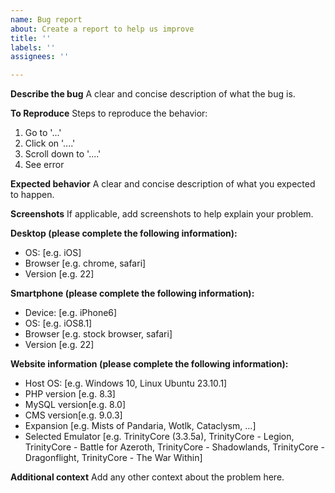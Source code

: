 ```yaml
---
name: Bug report
about: Create a report to help us improve
title: ''
labels: ''
assignees: ''

---
```


**Describe the bug**
A clear and concise description of what the bug is.

**To Reproduce**
Steps to reproduce the behavior:
1. Go to '...'
2. Click on '....'
3. Scroll down to '....'
4. See error

**Expected behavior**
A clear and concise description of what you expected to happen.

**Screenshots**
If applicable, add screenshots to help explain your problem.

**Desktop (please complete the following information):**
 - OS: [e.g. iOS]
 - Browser [e.g. chrome, safari]
 - Version [e.g. 22]

**Smartphone (please complete the following information):**
 - Device: [e.g. iPhone6]
 - OS: [e.g. iOS8.1]
 - Browser [e.g. stock browser, safari]
 - Version [e.g. 22]

**Website information (please complete the following information):**
 - Host OS: [e.g. Windows 10, Linux Ubuntu 23.10.1]
 - PHP version [e.g. 8.3]
 - MySQL version[e.g. 8.0]
 - CMS version[e.g. 9.0.3]
 - Expansion [e.g. Mists of Pandaria, Wotlk, Cataclysm, ...]
 - Selected Emulator [e.g. TrinityCore (3.3.5a), TrinityCore - Legion, TrinityCore - Battle for Azeroth, TrinityCore - Shadowlands, TrinityCore - Dragonflight, TrinityCore - The War Within]

**Additional context**
Add any other context about the problem here.
